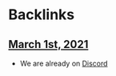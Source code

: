 
# Backlinks
## [March 1st, 2021](<March 1st, 2021.md>)
- We are already on [Discord](<Discord.md>)

